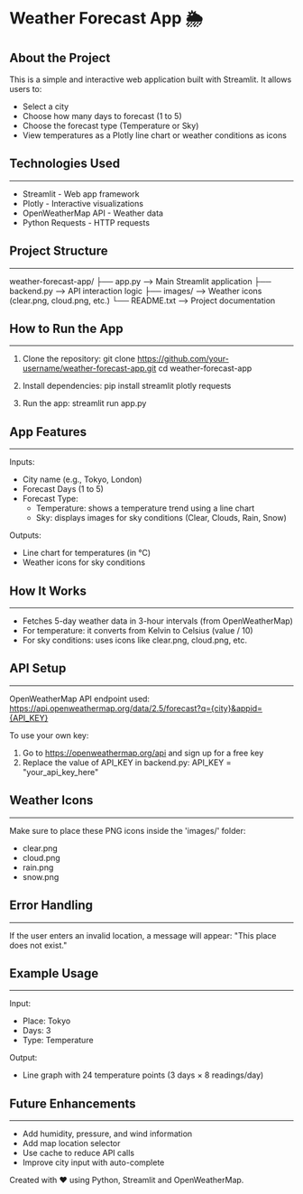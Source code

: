 # Weather Forecast App 🌦️  


About the Project
-----------------
This is a simple and interactive web application built with Streamlit.
It allows users to:
- Select a city
- Choose how many days to forecast (1 to 5)
- Choose the forecast type (Temperature or Sky)
- View temperatures as a Plotly line chart or weather conditions as icons

## Technologies Used

-----------------
- Streamlit - Web app framework
- Plotly - Interactive visualizations
- OpenWeatherMap API - Weather data
- Python Requests - HTTP requests

## Project Structure

-----------------
weather-forecast-app/
├── app.py           --> Main Streamlit application
├── backend.py       --> API interaction logic
├── images/          --> Weather icons (clear.png, cloud.png, etc.)
└── README.txt       --> Project documentation

## How to Run the App

------------------
1. Clone the repository:
   git clone https://github.com/your-username/weather-forecast-app.git
   cd weather-forecast-app

2. Install dependencies:
   pip install streamlit plotly requests

3. Run the app:
   streamlit run app.py

## App Features

------------
Inputs:
- City name (e.g., Tokyo, London)
- Forecast Days (1 to 5)
- Forecast Type:
  * Temperature: shows a temperature trend using a line chart
  * Sky: displays images for sky conditions (Clear, Clouds, Rain, Snow)

Outputs:
- Line chart for temperatures (in °C)
- Weather icons for sky conditions


## How It Works

------------
- Fetches 5-day weather data in 3-hour intervals (from OpenWeatherMap)
- For temperature: it converts from Kelvin to Celsius (value / 10)
- For sky conditions: uses icons like clear.png, cloud.png, etc.

## API Setup

---------
OpenWeatherMap API endpoint used:
https://api.openweathermap.org/data/2.5/forecast?q={city}&appid={API_KEY}

To use your own key:
1. Go to https://openweathermap.org/api and sign up for a free key
2. Replace the value of API_KEY in backend.py:
   API_KEY = "your_api_key_here"

## Weather Icons

-------------
Make sure to place these PNG icons inside the 'images/' folder:
- clear.png
- cloud.png
- rain.png
- snow.png

## Error Handling

--------------
If the user enters an invalid location, a message will appear:
"This place does not exist."

## Example Usage

-------------
Input:
- Place: Tokyo
- Days: 3
- Type: Temperature

Output:
- Line graph with 24 temperature points (3 days × 8 readings/day)

## Future Enhancements

-------------------
- Add humidity, pressure, and wind information
- Add map location selector
- Use cache to reduce API calls
- Improve city input with auto-complete

Created with ❤️ using Python, Streamlit and OpenWeatherMap.
